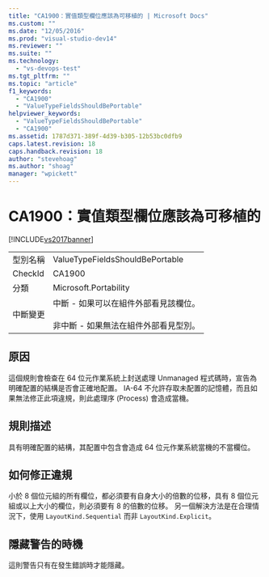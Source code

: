 ```yaml
---
title: "CA1900：實值類型欄位應該為可移植的 | Microsoft Docs"
ms.custom: ""
ms.date: "12/05/2016"
ms.prod: "visual-studio-dev14"
ms.reviewer: ""
ms.suite: ""
ms.technology: 
  - "vs-devops-test"
ms.tgt_pltfrm: ""
ms.topic: "article"
f1_keywords: 
  - "CA1900"
  - "ValueTypeFieldsShouldBePortable"
helpviewer_keywords: 
  - "ValueTypeFieldsShouldBePortable"
  - "CA1900"
ms.assetid: 1787d371-389f-4d39-b305-12b53bc0dfb9
caps.latest.revision: 18
caps.handback.revision: 18
author: "stevehoag"
ms.author: "shoag"
manager: "wpickett"
---
```

# CA1900：實值類型欄位應該為可移植的
[!INCLUDE[vs2017banner](../code-quality/includes/vs2017banner.md)]

|||  
|-|-|  
|型別名稱|ValueTypeFieldsShouldBePortable|  
|CheckId|CA1900|  
|分類|Microsoft.Portability|  
|中斷變更|中斷 \- 如果可以在組件外部看見該欄位。<br /><br /> 非中斷 \- 如果無法在組件外部看見型別。|  
  
## 原因  
 這個規則會檢查在 64 位元作業系統上封送處理 Unmanaged 程式碼時，宣告為明確配置的結構是否會正確地配置。  IA\-64 不允許存取未配置的記憶體，而且如果無法修正此項違規，則此處理序 \(Process\) 會造成當機。  
  
## 規則描述  
 具有明確配置的結構，其配置中包含會造成 64 位元作業系統當機的不當欄位。  
  
## 如何修正違規  
 小於 8 個位元組的所有欄位，都必須要有自身大小的倍數的位移，具有 8 個位元組或以上大小的欄位，則必須要有 8 的倍數的位移。  另一個解決方法是在合理情況下，使用 `LayoutKind.Sequential` 而非 `LayoutKind.Explicit`。  
  
## 隱藏警告的時機  
 這則警告只有在發生錯誤時才能隱藏。